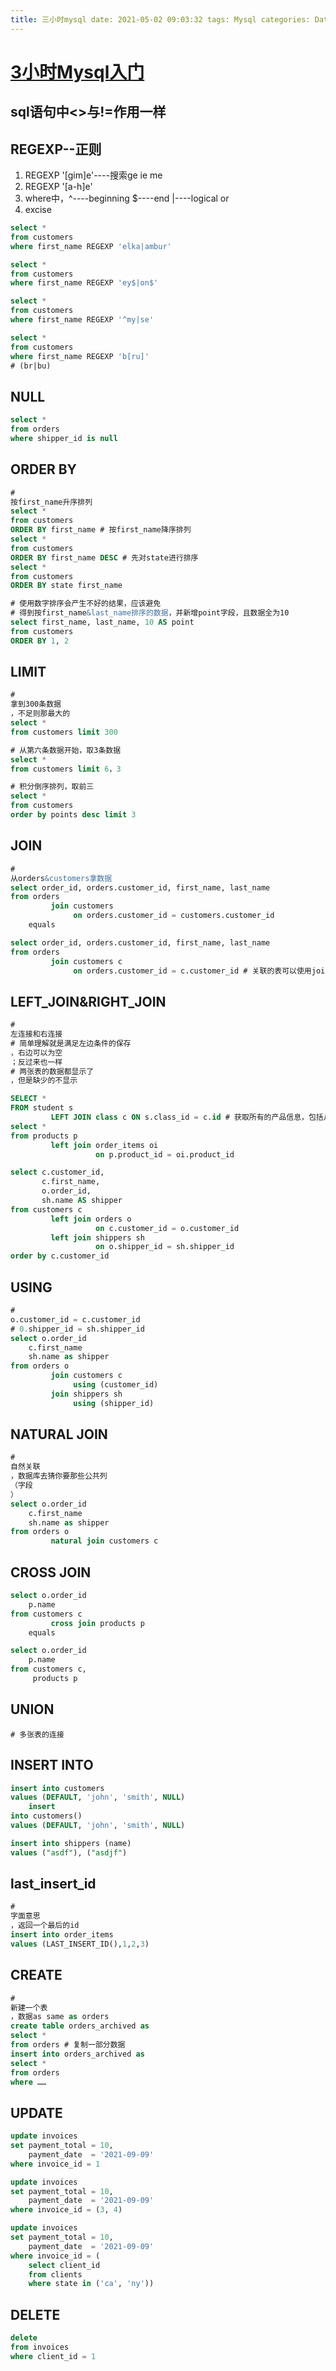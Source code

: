 ```yaml
---
title: 三小时mysql date: 2021-05-02 09:03:32 tags: Mysql categories: Database cover: /img/IMG_2317.jpg
---
```


# [3小时Mysql入门](https://www.bilibili.com/video/BV1iJ411m7Fj)

## sql语句中<>与!=作用一样

## REGEXP--正则

1. REGEXP '[gim]e'----搜索ge ie me
2. REGEXP '[a-h]e'
3. where中，^----beginning $----end |----logical or
4. excise

```sql
select *
from customers
where first_name REGEXP 'elka|ambur'

select *
from customers
where first_name REGEXP 'ey$|on$'

select *
from customers
where first_name REGEXP '^my|se'

select *
from customers
where first_name REGEXP 'b[ru]'
# (br|bu)
```

## NULL

```sql
select *
from orders
where shipper_id is null
```

## ORDER BY

```sql
#
按first_name升序排列
select *
from customers
ORDER BY first_name # 按first_name降序排列
select *
from customers
ORDER BY first_name DESC # 先对state进行排序
select *
from customers
ORDER BY state first_name

# 使用数字排序会产生不好的结果，应该避免
# 得到按first_name&last_name排序的数据，并新增point字段，且数据全为10
select first_name, last_name, 10 AS point
from customers
ORDER BY 1, 2
```

## LIMIT

```sql
#
拿到300条数据
，不足则那最大的
select *
from customers limit 300

# 从第六条数据开始，取3条数据
select *
from customers limit 6，3

# 积分倒序排列，取前三
select *
from customers
order by points desc limit 3
```

## JOIN

```sql
#
从orders&customers拿数据
select order_id, orders.customer_id, first_name, last_name
from orders
         join customers
              on orders.customer_id = customers.customer_id
    equals

select order_id, orders.customer_id, first_name, last_name
from orders
         join customers c
              on orders.customer_id = c.customer_id # 关联的表可以使用join on来进行操作
```

## LEFT_JOIN&RIGHT_JOIN

```sql
#
左连接和右连接
# 简单理解就是满足左边条件的保存
，右边可以为空
；反过来也一样
# 两张表的数据都显示了
，但是缺少的不显示

SELECT *
FROM student s
         LEFT JOIN class c ON s.class_id = c.id # 获取所有的产品信息，包括从没订购的产品也会显示
select *
from products p
         left join order_items oi
                   on p.product_id = oi.product_id

select c.customer_id,
       c.first_name,
       o.order_id,
       sh.name AS shipper
from customers c
         left join orders o
                   on c.customer_id = o.customer_id
         left join shippers sh
                   on o.shipper_id = sh.shipper_id
order by c.customer_id
```

## USING

```sql
#
o.customer_id = c.customer_id
# 0.shipper_id = sh.shipper_id
select o.order_id
    c.first_name
    sh.name as shipper
from orders o
         join customers c
              using (customer_id)
         join shippers sh
              using (shipper_id)
```

## NATURAL JOIN

```sql
#
自然关联
，数据库去猜你要那些公共列
（字段
）
select o.order_id
    c.first_name
    sh.name as shipper
from orders o
         natural join customers c
```

## CROSS JOIN

```sql
select o.order_id
    p.name
from customers c
         cross join products p
    equals

select o.order_id
    p.name
from customers c,
     products p 
```

## UNION

```
# 多张表的连接
```

## INSERT INTO

```sql
insert into customers
values (DEFAULT, 'john', 'smith', NULL)
    insert
into customers()
values (DEFAULT, 'john', 'smith', NULL)

insert into shippers (name)
values ("asdf"), ("asdjf")
```

## last_insert_id

```sql
#
字面意思
，返回一个最后的id
insert into order_items
values (LAST_INSERT_ID(),1,2,3)
```

## CREATE

```sql
#
新建一个表
，数据as same as orders
create table orders_archived as
select *
from orders # 复制一部分数据
insert into orders_archived as
select *
from orders
where ……
```

## UPDATE

```sql
update invoices
set payment_total = 10,
    payment_date  = '2021-09-09'
where invoice_id = 1

update invoices
set payment_total = 10,
    payment_date  = '2021-09-09'
where invoice_id = (3, 4)

update invoices
set payment_total = 10,
    payment_date  = '2021-09-09'
where invoice_id = (
    select client_id
    from clients
    where state in ('ca', 'ny')) 
```

## DELETE

```sql
delete
from invoices
where client_id = 1
```